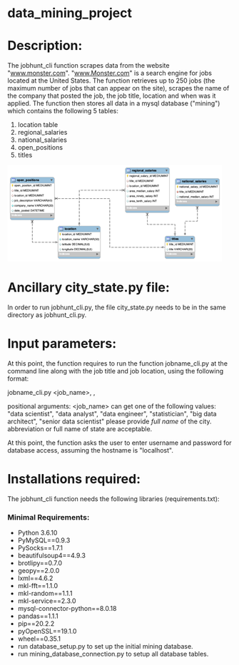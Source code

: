 # data_mining_project
# Description:
The jobhunt_cli function scrapes data from the website "www.monster.com". 
"www.Monster.com" is a search engine for jobs located at the United States. 
The function retrieves up to 250 jobs (the maximum number of jobs that can appear on the site), 
scrapes the name of the company that posted the job, the job title, location and when was it applied. 
The function then stores all data in a mysql database ("mining") which contains the following 5 tables:

1. location table
2. regional_salaries
3. national_salaries
4. open_positions
5. titles

![](.README_images/ERD_mining.png)

# Ancillary city_state.py file:  
In order to run jobhunt_cli.py, the file city_state.py needs to be in the same directory as jobhunt_cli.py. 


# Input parameters:
At this point, the function requires to run the function jobname_cli.py at the command line along with the job title and job location, using the following format:

jobname_cli.py <job_name>, <city location>, <state location>
 
positional arguments:
<job_name> can get one of the following values: "data scientist", "data analyst", "data engineer", "statistician", "big data architect", "senior data scientist"
<city location> please provide *full name* of the city.
<state location> abbreviation or full name of state are acceptable.
 
At this point, the function asks the user to enter username and password for database access, assuming the hostname is "localhost".

# Installations required:
The jobhunt_cli function needs the following libraries (requirements.txt):

### Minimal Requirements:

- Python 3.6.10
- PyMySQL==0.9.3
- PySocks==1.7.1
- beautifulsoup4==4.9.3
- brotlipy==0.7.0
- geopy==2.0.0
- lxml==4.6.2
- mkl-fft==1.1.0
- mkl-random==1.1.1
- mkl-service==2.3.0
- mysql-connector-python==8.0.18
- pandas==1.1.1
- pip==20.2.2
- pyOpenSSL==19.1.0
- wheel==0.35.1
- run database_setup.py to set up the initial mining database.
- run mining_database_connection.py to setup all database tables.

